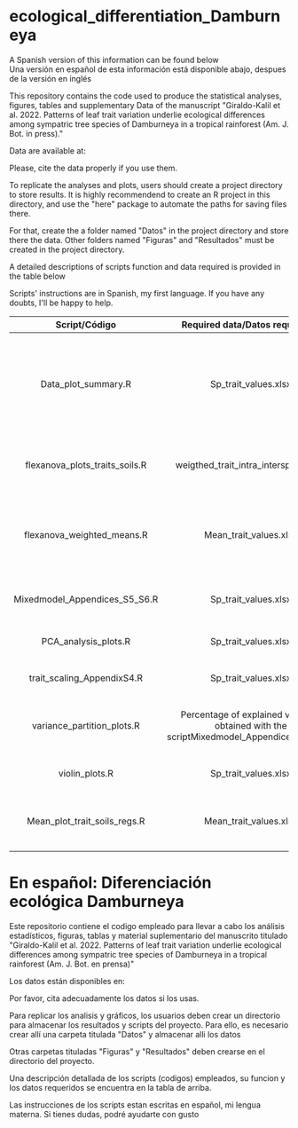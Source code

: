 # ecological_differentiation_Damburneya
A Spanish version of this information can be found below                                                                    
Una versión en español de esta información está disponible abajo, despues de la versión en inglés


This repository contains the code used to produce the statistical analyses, figures, tables and supplementary Data of the manuscript "Giraldo-Kalil et al. 2022. Patterns of leaf trait variation underlie ecological differences among sympatric tree species of Damburneya in a tropical rainforest (Am. J. Bot. in press)."


Data are available at:


Please, cite the data properly if you use them.

To replicate the analyses and plots, users should create a project directory to store results. It is highly recommendend to create an R project in this directory, and use the "here" package to automate the paths for saving files there.

For that, create the a folder named "Datos" in the project directory and store there the data.
Other folders named "Figuras" and "Resultados" must be created in the project directory.

A detailed descriptions of scripts function and data required is provided in the table below


Scripts' instructions are in Spanish, my first language.
If you have any doubts, I'll be happy to help.


| Script/Código | Required data/Datos requeridos | Description (English) | Descripción (Español) |
| :---: | :---: | :---: | :---: |
| Data_plot_summary.R | Sp_trait_values.xlsx | Summarizes trait information by plot and organizes it in a longformat. This was necessary to build the data base "Mean_trait_values.xlsx" used to performlinear models between soil properties and mean species plot trait values | Resume la información de los rasgos por parcela y la organiza en un formato largo. Esto fue necesario para construir la base de datos "Mean_trait_values.xlsx" utilizada para realizar modelos lineales entre las propiedades del suelo y los valores medios de los rasgos de las parcelas de las especies |
| flexanova_plots_traits_soils.R | weigthed_trait_intra_intersp_var.xlsx | Creates the plot shown in Appendix S9 of the intra and interspecific contribution to local trait variance | Crea el gráfico mostrado en el Apéndice S9 de la contribución intra e interespecífica a la varianza del rasgo local en respuesta a las propiedades del suelo |
| flexanova_weighted_means.R | Mean_trait_values.xlsx | Performs the analysis of variance of traits in response to plot edaphic properties. Generates the data contained in the file "weighted_trait_intra_intersp_var.xlsx" necessary for the Appendix S9 | Realiza el análisis de la varianza de los rasgos en respuesta a las propiedades edáficas de la parcela. Genera los datos contenidos en el archivo "weighted_trait_intra_intersp_var.xlsx" necesarios para el Apéndice S9 |
| Mixedmodel_Appendices_S5_S6.R | Sp_trait_values.xlsx | Creates linear mixed models of trait variation according to altitude, plot and species. Appencides S5 and S6. | Crea modelos lineales de la variación delos rasgos según la altitud, la parcela y la especie. Apendices S5 y S6 |
| PCA_analysis_plots.R | Sp_trait_values.xlsx | PCA analysis and plots. Table 1 and Fig.1 | Análisis de componentes principales y sus respectivos gráficos: Tabla 1 y Fig.1 |
| trait_scaling_AppendixS4.R | Sp_trait_values.xlsx | Scaled bivariate trait correlations. Appendix S4 | Correlaciones pareadas para analizar el escalamiento de los rasgos foliares. Apendice S4 |
| variance_partition_plots.R | Percentage of explained variance obtained with the scriptMixedmodel_Appendices_S5_S6.R | Creates Fig. 2 showing variance contribution of variance factors included in the mixed models created with the script Mixedmodel_Appendices_S5_S6.R | Crea la Fig. 2 que muestra la contribución de los factores de varianza incluidos en los modelos mixtos creados con el script Mixedmodel_Appendices_S5_S6.R |
| violin_plots.R | Sp_trait_values.xlsx | Creates the violin plots of traits according to altitude shown in  Appendix S3| Crea las graficas de violín de los rasgos según la altitud que se muestran en el apendice S3 |
| Mean_plot_trait_soils_regs.R | Mean_trait_values.xlsx | Creates the plots of Fig.3, Fig4, and the appendices S7 and S8 showing the average plot trait values in response to local soil properties | Crea los gráficos de la Fig.3, Fig4, y los apéndices S7 y S8 mostrando los valores medios de los rasgos de la parcela en respuesta a las propiedades locales del suelo |

# En español: Diferenciación ecológica Damburneya

Este repositorio contiene el codigo empleado para llevar a cabo los análisis estadísticos, figuras, tablas y material suplementario del manuscrito titulado 
"Giraldo-Kalil et al. 2022. Patterns of leaf trait variation underlie ecological differences among sympatric tree species of Damburneya in a tropical rainforest (Am. J. Bot. en prensa)"

Los datos están disponibles en: 

Por favor, cita adecuadamente los datos si los usas.

Para replicar los analisis y gráficos, los usuarios deben crear un directorio para almacenar los resultados y scripts del proyecto.
Para ello, es necesario crear allí una carpeta titulada "Datos" y almacenar alli los datos

Otras carpetas tituladas "Figuras" y "Resultados" deben crearse en el directorio del proyecto.

Una descripción detallada de los scripts (codigos) empleados, su funcion y los datos requeridos se encuentra en la tabla de arriba.

Las instrucciones de los scripts estan escritas en español, mi lengua materna.
Si tienes dudas, podré ayudarte con gusto







